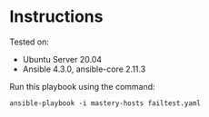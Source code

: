 # Instructions

Tested on:
- Ubuntu Server 20.04
- Ansible 4.3.0, ansible-core 2.11.3

Run this playbook using the command:

    ansible-playbook -i mastery-hosts failtest.yaml
